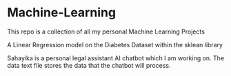 # Machine-Learning
This repo is a collection of all my personal Machine Learning Projects

A Linear Regression model on the Diabetes Dataset within the sklean library

Sahayika is a personal legal assistant AI chatbot which I am working on. The data text file stores the data that the chatbot will process.
